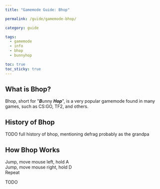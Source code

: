 ```yaml
---
title: "Gamemode Guide: Bhop"

permalink: /guide/gamemode-bhop/

category: guide

tags:
  - gamemode
  - info
  - bhop
  - bunnyhop

toc: true
toc_sticky: true
---
```


## What is Bhop?

Bhop, short for "***B***unny ***Hop***", is a very popular gamemode found in many games, such as CS:GO, TF2, and others.

## History of Bhop

TODO full history of bhop, mentioning defrag probably as the grandpa

## How Bhop Works

Jump, move mouse left, hold A  
Jump, move mouse right, hold D  
Repeat

TODO